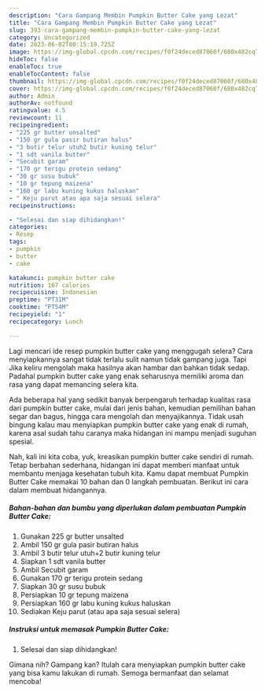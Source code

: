 ```yaml
---
description: "Cara Gampang Membin Pumpkin Butter Cake yang Lezat"
title: "Cara Gampang Membin Pumpkin Butter Cake yang Lezat"
slug: 393-cara-gampang-membin-pumpkin-butter-cake-yang-lezat
category: Uncategorized
date: 2023-06-02T00:15:19.725Z
image: https://img-global.cpcdn.com/recipes/f0f24deced87060f/680x482cq70/pumpkin-butter-cake-foto-resep-utama.jpg
hideToc: false
enableToc: true
enableTocContent: false
thumbnail: https://img-global.cpcdn.com/recipes/f0f24deced87060f/680x482cq70/pumpkin-butter-cake-foto-resep-utama.jpg
cover: https://img-global.cpcdn.com/recipes/f0f24deced87060f/680x482cq70/pumpkin-butter-cake-foto-resep-utama.jpg
author: Admin
authorAv: notfound
ratingvalue: 4.5
reviewcount: 11
recipeingredient:
- "225 gr butter unsalted"
- "150 gr gula pasir butiran halus"
- "3 butir telur utuh2 butir kuning telur"
- "1 sdt vanila butter"
- "Secubit garam"
- "170 gr terigu protein sedang"
- "30 gr susu bubuk"
- "10 gr tepung maizena"
- "160 gr labu kuning kukus haluskan"
- " Keju parut atau apa saja sesuai selera"
recipeinstructions:

- "Selesai dan siap dihidangkan!"
categories:
- Resep
tags:
- pumpkin
- butter
- cake

katakunci: pumpkin butter cake 
nutrition: 167 calories
recipecuisine: Indonesian
preptime: "PT31M"
cooktime: "PT54M"
recipeyield: "1"
recipecategory: Lunch

---
```



Lagi mencari ide resep pumpkin butter cake yang menggugah selera? Cara menyiapkannya sangat tidak terlalu sulit namun tidak gampang juga. Tapi Jika keliru mengolah maka hasilnya akan hambar dan bahkan tidak sedap. Padahal pumpkin butter cake yang enak seharusnya memiliki aroma dan rasa yang dapat memancing selera kita.


Ada beberapa hal yang sedikit banyak berpengaruh terhadap kualitas rasa dari pumpkin butter cake, mulai dari jenis bahan, kemudian pemilihan bahan segar dan bagus, hingga cara mengolah dan menyajikannya. Tidak usah bingung kalau mau menyiapkan pumpkin butter cake yang enak di rumah, karena asal sudah tahu caranya maka hidangan ini mampu menjadi suguhan spesial.




Nah, kali ini kita coba, yuk, kreasikan pumpkin butter cake sendiri di rumah. Tetap berbahan sederhana, hidangan ini dapat memberi manfaat untuk membantu menjaga kesehatan tubuh kita. Kamu dapat membuat Pumpkin Butter Cake memakai 10 bahan dan 0 langkah pembuatan. Berikut ini cara dalam membuat hidangannya.

<!--inarticleads1-->

##### Bahan-bahan dan bumbu yang diperlukan dalam pembuatan Pumpkin Butter Cake:

1. Gunakan 225 gr butter unsalted
1. Ambil 150 gr gula pasir butiran halus
1. Ambil 3 butir telur utuh+2 butir kuning telur
1. Siapkan 1 sdt vanila butter
1. Ambil Secubit garam
1. Gunakan 170 gr terigu protein sedang
1. Siapkan 30 gr susu bubuk
1. Persiapkan 10 gr tepung maizena
1. Persiapkan 160 gr labu kuning kukus haluskan
1. Sediakan  Keju parut (atau apa saja sesuai selera)




<!--inarticleads2-->

##### Instruksi untuk memasak Pumpkin Butter Cake:


1. Selesai dan siap dihidangkan!



Gimana nih? Gampang kan? Itulah cara menyiapkan pumpkin butter cake yang bisa kamu lakukan di rumah. Semoga bermanfaat dan selamat mencoba!
